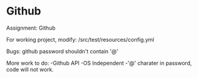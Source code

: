 # Github

Assignment: Github

For working project, modify: /src/test/resources/config.yml

Bugs:
github password shouldn't contain '@'

More work to do:
-Github API 
-OS Independent 
-'@' charater in password, code will not work.
